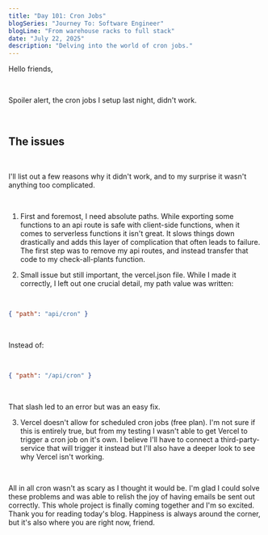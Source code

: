 ```yaml
---
title: "Day 101: Cron Jobs"
blogSeries: "Journey To: Software Engineer"
blogLine: "From warehouse racks to full stack"
date: "July 22, 2025"
description: "Delving into the world of cron jobs."
---
```


Hello friends,

<br>

Spoiler alert, the cron jobs I setup last night, didn't work.

<br>

## The issues

<br>

I'll list out a few reasons why it didn't work, and to my surprise it wasn't anything too complicated.

<br>

1. First and foremost, I need absolute paths. While exporting some functions to an api route is safe with client-side functions, when it comes to serverless functions it isn't great. It slows things down drastically and adds this layer of complication that often leads to failure. The first step was to remove my api routes, and instead transfer that code to my check-all-plants function.

2. Small issue but still important, the vercel\.json file. While I made it correctly, I left out one crucial detail, my path value was written:

<br>

```json
{ "path": "api/cron" }
```

<br>

Instead of:

<br>

```json
{ "path": "/api/cron" }
```

<br>

That slash led to an error but was an easy fix.

3. Vercel doesn't allow for scheduled cron jobs (free plan). I'm not sure if this is entirely true, but from my testing I wasn't able to get Vercel to trigger a cron job on it's own. I believe I'll have to connect a third-party-service that will trigger it instead but I'll also have a deeper look to see why Vercel isn't working.

<br>

All in all cron wasn't as scary as I thought it would be. I'm glad I could solve these problems and was able to relish the joy of having emails be sent out correctly. This whole project is finally coming together and I'm so excited. Thank you for reading today's blog. Happiness is always around the corner, but it's also where you are right now, friend.